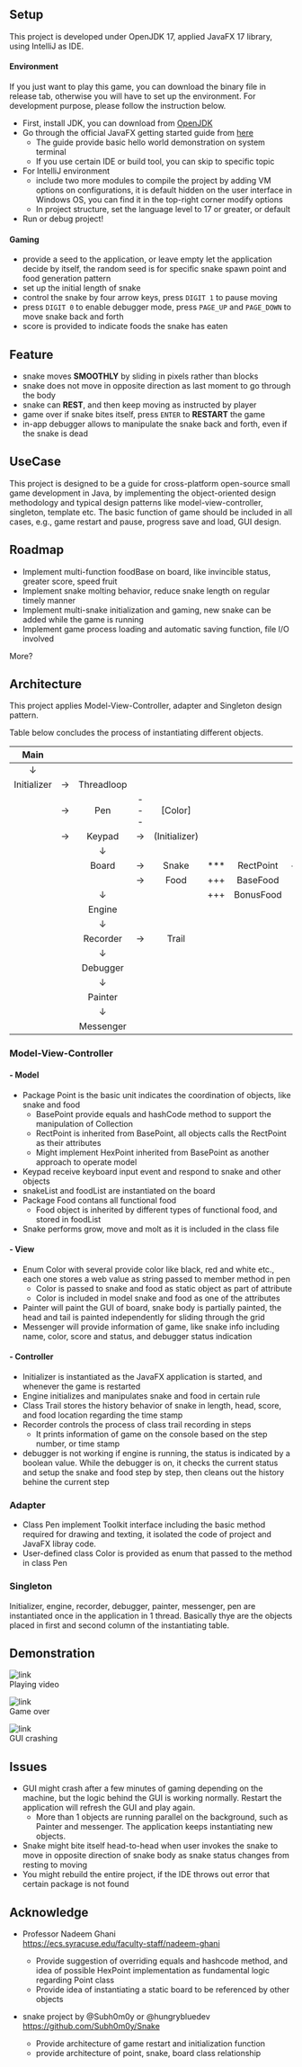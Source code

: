 
## Setup
This project is developed under OpenJDK 17,
applied JavaFX 17 library,
using IntelliJ as IDE.
#### Environment

If you just want to play this game, you can download the binary file
in release tab, otherwise you will have to set up the environment. 
For development purpose, please follow the instruction below.

- First, install JDK, you can download from [OpenJDK](http://jdk.java.net/java-se-ri/17)
- Go through the official JavaFX getting started guide from [here](https://openjfx.io/openjfx-docs/#introduction)
  - The guide provide basic hello world demonstration on system terminal
  - If you use certain IDE or build tool, you can skip to specific topic
- For IntelliJ environment
  - include two more modules to compile 
  the project by adding VM options on configurations,
  it is default hidden on the user interface in Windows OS, you can find it
  in the top-right corner modify options
  - In project structure, set the language level to 17 or greater, or default
- Run or debug project!

#### Gaming
- provide a seed to the application, or leave empty let the application 
decide by itself, the random seed is for specific snake spawn point and 
food generation pattern
- set up the initial length of snake
- control the snake by four arrow keys, press `DIGIT 1` to pause moving
- press `DIGIT 0` to enable debugger mode, press `PAGE_UP` and `PAGE_DOWN`
to move snake back and forth
- score is provided to indicate foods the snake has eaten

## Feature
- snake moves **SMOOTHLY** by sliding in pixels rather than blocks
- snake does not move in opposite direction as last moment
to go through the body
- snake can **REST**, and then keep moving as 
instructed by player
- game over if snake bites itself, press `ENTER` to **RESTART** the game
- in-app debugger allows to manipulate the snake back and forth,
even if the snake is dead

## UseCase
This project is designed to be a guide for cross-platform
open-source small game development in Java,
by implementing the object-oriented design methodology and typical
design patterns like model-view-controller, singleton, template etc. 
The basic function of game should be included in all cases,
e.g., game restart and pause, progress save and load, GUI design.

## Roadmap
- Implement multi-function foodBase on board, like invincible status, 
greater score, speed fruit
- Implement snake molting behavior, reduce snake length on regular timely
manner
- Implement multi-snake initialization and gaming, new snake can be added
while the game is running
- Implement game process loading and automatic saving function, 
file I/O involved

More?

## Architecture
This project applies Model-View-Controller, adapter and Singleton design pattern. 

Table below concludes the process of instantiating different objects.

|    Main     |||||||||
|:-----------:|:----------------:|:-----:|:---:|:---:|:---:|:---:|:---:|:---:|
|   &#8595;   |||||||
| Initializer |    &#8594;     |Threadloop|
|| &#8594;|Pen|---|[Color]|||||
|             |    &#8594;     |  Keypad| &#8594; | (Initializer)||  
|             | |   &#8595;   | |||
|             ||Board |&#8594;| Snake|***|RectPoint|+++|Point
||||   &#8594;   | Food|+++|BaseFood|
|||   &#8595;   |||+++|BonusFood
|||   Engine   || || ||
|||   &#8595;   ||||
|||  Recorder   |&#8594;|Trail||
|||   &#8595;   ||||
|||  Debugger   ||||
|||   &#8595;   ||||
|||   Painter   ||||
|||   &#8595;   ||||
|||  Messenger  ||||


### Model-View-Controller
#### - Model
- Package Point is the basic unit indicates the coordination of objects, like
snake and food
  - BasePoint provide equals and hashCode method to support the manipulation of 
Collection
  - RectPoint is inherited from BasePoint, all objects calls the RectPoint as
their attributes
  - Might implement HexPoint inherited from BasePoint as another approach to 
operate model
- Keypad receive keyboard input event and respond to snake and other objects
- snakeList and foodList are instantiated on the board
- Package Food contans all functional food 
  - Food object is inherited by different types of functional food, and stored in foodList
- Snake performs grow, move and molt as it is included in the class file 
#### - View
- Enum Color with several provide color like black, red and white etc., each
one stores a web value as string passed to member method in pen
  - Color is passed to snake and food as static object as part of attribute
  - Color is included in model snake and food as one of the attributes
- Painter will paint the GUI of board, snake body is partially painted, the
head and tail is painted independently for sliding through the grid
- Messenger will provide information of game, like snake info including name,
color, score and status, and debugger status indication


####    - Controller
- Initializer is instantiated as the JavaFX application is started,
and whenever the game is restarted
- Engine initializes and manipulates snake and food in certain rule
- Class Trail stores the history behavior of snake in 
length, head, score, and food location regarding the time stamp
- Recorder controls the process of class trail recording in steps
  - It prints information of game on the console based on the step number, or time stamp
- debugger is not working if engine is running, the status is indicated by
a boolean value. While the debugger is on, it checks the current status and 
setup the snake and food step by step, then cleans out the history behine the
current step

### Adapter
- Class Pen implement Toolkit interface including the basic method required
for drawing and texting, it isolated the code of project and JavaFX libray code.
- User-defined class Color is provided as enum that passed to the method in 
class Pen

### Singleton
Initializer, engine, recorder, debugger, painter, messenger, pen are instantiated
once in the application in 1 thread. Basically thye are the
objects placed in first and second column of the instantiating table.
## Demonstration
![link](Images/Play.png "Title text") \
Playing video

![link](Images/Game_over.png "Title text") \
Game over

![link](Images/GUI_crashed.png "Title text") \
GUI crashing
## Issues
- GUI might crash after a few minutes of gaming depending on the 
machine, but the logic behind the GUI is working normally.
Restart the application will refresh the GUI and play again.
  - More than 1 objects are running parallel on the background, such as
  Painter and messenger. The application keeps instantiating new
  objects.
- Snake might bite itself head-to-head when user invokes the snake
to move in opposite direction of snake body as snake status changes
from resting to moving
- You might rebuild the entire project, if the IDE throws out
error that certain package is not found

## Acknowledge
- Professor Nadeem Ghani \
  https://ecs.syracuse.edu/faculty-staff/nadeem-ghani
  - Provide suggestion of overriding equals and hashcode method,
  and idea of possible HexPoint implementation as fundamental logic regarding
   Point class
  - Provide idea of instantiating a static board to be referenced
  by other objects

- snake project by @Subh0m0y or @hungrybluedev \
https://github.com/Subh0m0y/Snake
  - Provide architecture of game restart and initialization function
  - provide architecture of point, snake, board class relationship

